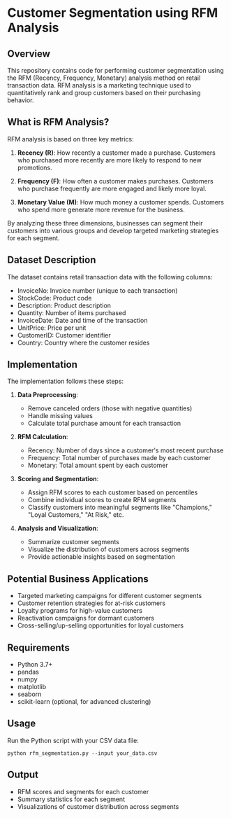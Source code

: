 # Customer Segmentation using RFM Analysis

## Overview
This repository contains code for performing customer segmentation using the RFM (Recency, Frequency, Monetary) analysis method on retail transaction data. RFM analysis is a marketing technique used to quantitatively rank and group customers based on their purchasing behavior.

## What is RFM Analysis?
RFM analysis is based on three key metrics:

1. **Recency (R)**: How recently a customer made a purchase. Customers who purchased more recently are more likely to respond to new promotions.
   
2. **Frequency (F)**: How often a customer makes purchases. Customers who purchase frequently are more engaged and likely more loyal.
   
3. **Monetary Value (M)**: How much money a customer spends. Customers who spend more generate more revenue for the business.

By analyzing these three dimensions, businesses can segment their customers into various groups and develop targeted marketing strategies for each segment.

## Dataset Description
The dataset contains retail transaction data with the following columns:
- InvoiceNo: Invoice number (unique to each transaction)
- StockCode: Product code
- Description: Product description
- Quantity: Number of items purchased
- InvoiceDate: Date and time of the transaction
- UnitPrice: Price per unit
- CustomerID: Customer identifier
- Country: Country where the customer resides

## Implementation
The implementation follows these steps:

1. **Data Preprocessing**:
   - Remove canceled orders (those with negative quantities)
   - Handle missing values
   - Calculate total purchase amount for each transaction

2. **RFM Calculation**:
   - Recency: Number of days since a customer's most recent purchase
   - Frequency: Total number of purchases made by each customer
   - Monetary: Total amount spent by each customer

3. **Scoring and Segmentation**:
   - Assign RFM scores to each customer based on percentiles
   - Combine individual scores to create RFM segments
   - Classify customers into meaningful segments like "Champions," "Loyal Customers," "At Risk," etc.

4. **Analysis and Visualization**:
   - Summarize customer segments
   - Visualize the distribution of customers across segments
   - Provide actionable insights based on segmentation

## Potential Business Applications
- Targeted marketing campaigns for different customer segments
- Customer retention strategies for at-risk customers
- Loyalty programs for high-value customers
- Reactivation campaigns for dormant customers
- Cross-selling/up-selling opportunities for loyal customers

## Requirements
- Python 3.7+
- pandas
- numpy
- matplotlib
- seaborn
- scikit-learn (optional, for advanced clustering)

## Usage
Run the Python script with your CSV data file:
```
python rfm_segmentation.py --input your_data.csv
```

## Output
- RFM scores and segments for each customer
- Summary statistics for each segment
- Visualizations of customer distribution across segments
